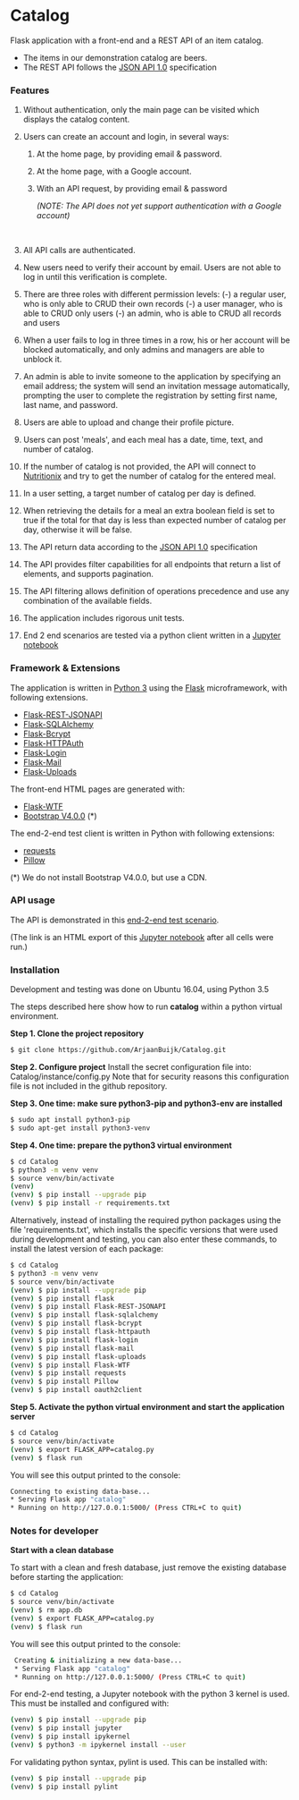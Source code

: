 # Catalog

Flask application with a front-end and a REST API of an item catalog.

- The items in our demonstration catalog are beers.
- The REST API follows the [JSON API 1.0](http://jsonapi.org/)  specification


### Features
1. Without authentication, only the main page can be visited which displays the catalog content.

2. Users can create an account and login, in several ways:

   1. At the home page, by providing email & password.

   2. At the home page, with a Google account.

   3. With an API request, by providing email & password

      *(NOTE: The API does not yet support authentication with a Google account)*

   ​

3. All API calls are authenticated. 

4. New users need to verify their account by email. Users are not able to log in until this verification is complete.

5. There are three roles with different permission levels: 
   (-) a regular user, who is only able to CRUD their own records
    (-) a user manager, who is able to CRUD only users
    (-) an admin, who is able to CRUD all records and users

6. When a user fails to log in three times in a row, his or her account will be blocked automatically, and only admins and managers are able to unblock it.

7. An admin is able to invite someone to the application by specifying an email address; the system will send an invitation message automatically, prompting the user to complete the registration by setting first name, last name, and password.

8. Users are able to upload and change their profile picture.

9. Users can post 'meals', and each meal has a date, time, text, and number of catalog.

10. If the number of catalog is not provided, the API will connect to [Nutritionix](https://www.nutritionix.com) and try to get the number of catalog for the entered meal.

11. In a user setting, a target number of catalog per day is defined.

12. When retrieving the details for a meal an extra boolean field is set to true if the total for that day is less than expected number of catalog per day, otherwise it will be false.

13. The API return data according to the [JSON API 1.0](http://jsonapi.org/) specification

14. The API provides filter capabilities for all endpoints that return a list of elements, and supports pagination.

15. The API filtering allows definition of operations precedence and use any combination of the available fields.

16. The application includes rigorous unit tests.

16. End 2 end scenarios are tested via a python client written in a [Jupyter notebook](http://jupyter.org/)


### Framework & Extensions

The application is written in [Python 3](https://www.python.org/) using the [Flask](http://flask.pocoo.org/)  microframework, with following extensions.

- [Flask-REST-JSONAPI](http://flask-rest-jsonapi.readthedocs.io/en/latest/)
- [Flask-SQLAlchemy](http://flask-sqlalchemy.pocoo.org)
- [Flask-Bcrypt](https://flask-bcrypt.readthedocs.io/en/latest/)
- [Flask-HTTPAuth](https://flask-httpauth.readthedocs.io/en/latest/)
- [Flask-Login](https://flask-login.readthedocs.io/en/latest/)
- [Flask-Mail](https://pythonhosted.org/Flask-Mail/)
- [Flask-Uploads](https://pythonhosted.org/Flask-Uploads/)


The front-end HTML pages are generated with:

- [Flask-WTF](https://flask-wtf.readthedocs.io)
- [Bootstrap V4.0.0](https://getbootstrap.com/) (*)


The end-2-end test client is written in Python with following extensions:

- [requests](http://docs.python-requests.org/en/master/)
- [Pillow](https://pillow.readthedocs.io/en/latest/)


(*) We do not install Bootstrap V4.0.0, but use a CDN.

### API usage

The API is demonstrated in this [end-2-end test scenario](link-to-HTML).

(The link is an HTML export of this [Jupyter notebook](link-to-notebook) after all cells were run.)


### Installation

Development and testing was done on Ubuntu 16.04, using Python 3.5

The steps described here show how to run <b>catalog</b> within a python virtual environment.

**Step 1. Clone the project repository**
```bash
$ git clone https://github.com/ArjaanBuijk/Catalog.git
```

**Step 2. Configure project**
Install the secret configuration file into: Catalog/instance/config.py
Note that for security reasons this configuration file is not included in the github repository.

**Step 3. One time: make sure python3-pip and python3-env are installed**
```bash
$ sudo apt install python3-pip
$ sudo apt-get install python3-venv
```

**Step 4. One time: prepare the python3 virtual environment**
```bash
$ cd Catalog
$ python3 -m venv venv
$ source venv/bin/activate
(venv)
(venv) $ pip install --upgrade pip
(venv) $ pip install -r requirements.txt
```

 Alternatively, instead of installing the required python packages using the file 'requirements.txt', which installs the specific versions that were used during development and testing, you can also enter these commands, to install the latest version of each package:
```bash
$ cd Catalog
$ python3 -m venv venv
$ source venv/bin/activate
(venv) $ pip install --upgrade pip
(venv) $ pip install flask
(venv) $ pip install Flask-REST-JSONAPI
(venv) $ pip install flask-sqlalchemy
(venv) $ pip install flask-bcrypt
(venv) $ pip install flask-httpauth
(venv) $ pip install flask-login
(venv) $ pip install flask-mail
(venv) $ pip install flask-uploads
(venv) $ pip install Flask-WTF
(venv) $ pip install requests
(venv) $ pip install Pillow
(venv) $ pip install oauth2client
```

**Step 5. Activate the python virtual environment and start the application server**
```bash
$ cd Catalog
$ source venv/bin/activate
(venv) $ export FLASK_APP=catalog.py
(venv) $ flask run
```

 You will see this output printed to the console:
 ```bash
 Connecting to existing data-base...
 * Serving Flask app "catalog"
 * Running on http://127.0.0.1:5000/ (Press CTRL+C to quit)
 ```

### Notes for developer

**Start with a clean database**

To start with a clean and fresh database, just remove the existing database before starting the application:

```bash
$ cd Catalog
$ source venv/bin/activate
(venv) $ rm app.db
(venv) $ export FLASK_APP=catalog.py
(venv) $ flask run
```

You will see this output printed to the console:

```bash
 Creating & initializing a new data-base...
 * Serving Flask app "catalog"
 * Running on http://127.0.0.1:5000/ (Press CTRL+C to quit)
```



For end-2-end testing, a Jupyter notebook with the python 3 kernel is used. 
This must be installed and configured with:

```bash
(venv) $ pip install --upgrade pip
(venv) $ pip install jupyter
(venv) $ pip install ipykernel
(venv) $ python3 -m ipykernel install --user
```

For validating python syntax, pylint is used. This can be installed with:

```bash
(venv) $ pip install --upgrade pip
(venv) $ pip install pylint
```

